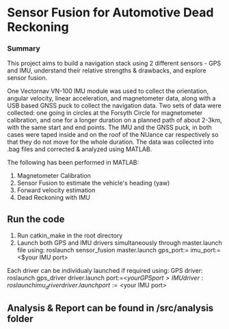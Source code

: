 # Sensor Fusion for Automotive Dead Reckoning

### Summary
This project aims to build a navigation stack using 2 different sensors - GPS and IMU, understand their relative strengths & drawbacks, and explore sensor fusion.

One Vectornav VN-100 IMU module was used to collect the orientation, angular velocity, linear acceleration, and magnetometer data, along with a USB based GNSS puck to collect the navigation data. Two sets of data were collected: one going in circles at the Forsyth Circle for magnetometer calibration, and one for a longer duration on a planned path of about 2-3km, with the same start and end points. The IMU and the GNSS puck, in both cases were taped inside and on the roof of the NUance car respectively so that they do not move for the whole duration. The data was collected into .bag files and corrected & analyzed using MATLAB.

The following has been performed in MATLAB:
1. Magnetometer Calibration
2. Sensor Fusion to estimate the vehicle's heading (yaw)
3. Forward velocity estimation
4. Dead Reckoning with IMU

## Run the code
1. Run catkin_make in the root directory
2. Launch both GPS and IMU drivers simultaneously through master.launch file using: 
    roslaunch sensor_fusion master.launch gps_port:=<your GPS port> imu_port:=<$your IMU port> 

Each driver can be individualy launched if required using:
GPS driver: roslaunch gps_driver driver.launch port:=<$your GPS port>
IMU driver: roslaunch imu_driver driver.launch port:=<$your IMU port>

## Analysis & Report can be found in /src/analysis folder
